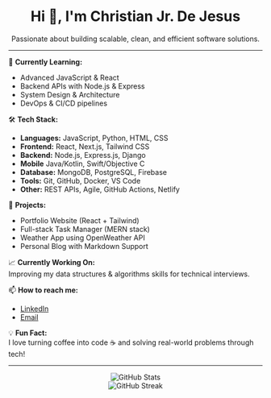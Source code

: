 <h1 align="center">Hi 👋, I'm Christian Jr. De Jesus</h1>
<p align="center">
  Passionate about building scalable, clean, and efficient software solutions.
</p>

---

🌱 **Currently Learning:**  
- Advanced JavaScript & React  
- Backend APIs with Node.js & Express  
- System Design & Architecture  
- DevOps & CI/CD pipelines

🛠 **Tech Stack:**  
- **Languages:** JavaScript, Python, HTML, CSS  
- **Frontend:** React, Next.js, Tailwind CSS  
- **Backend:** Node.js, Express.js, Django
- **Mobile** Java/Kotlin, Swift/Objective C
- **Database:** MongoDB, PostgreSQL, Firebase  
- **Tools:** Git, GitHub, Docker, VS Code  
- **Other:** REST APIs, Agile, GitHub Actions, Netlify

🚀 **Projects:**  
- Portfolio Website (React + Tailwind)  
- Full-stack Task Manager (MERN stack)  
- Weather App using OpenWeather API  
- Personal Blog with Markdown Support

📈 **Currently Working On:**  
Improving my data structures & algorithms skills for technical interviews.

📫 **How to reach me:**  
- [LinkedIn](https://www.linkedin.com/in/christian-jr-de-jesus-51535312b/)
- [Email](mailto:christianjr.dejesus@gmail.com)

💡 **Fun Fact:**  
I love turning coffee into code ☕ and solving real-world problems through tech!

---

<p align="center">
  <img src="https://github-readme-stats.vercel.app/api?username=christianjr-dejesus&show_icons=true&theme=radical" alt="GitHub Stats" />
  <br/>
  <img src="https://github-readme-streak-stats.herokuapp.com/?user=christianjr-dejesus&theme=radical" alt="GitHub Streak" />
</p>

